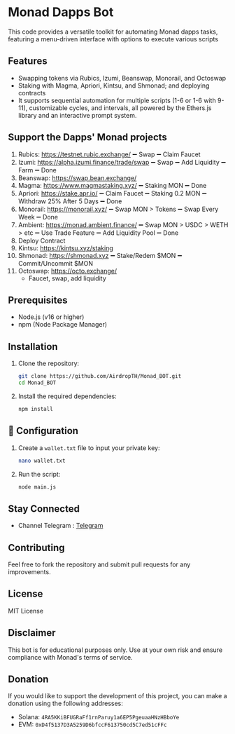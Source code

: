 # Monad Dapps Bot

This code provides a versatile toolkit for automating Monad dapps tasks, featuring a menu-driven interface with options to execute various scripts

## Features

- Swapping tokens via Rubics, Izumi, Beanswap, Monorail, and Octoswap
- Staking with Magma, Apriori, Kintsu, and Shmonad; and deploying contracts
- It supports sequential automation for multiple scripts (1-6 or 1-6 with 9-11), customizable cycles, and intervals, all powered by the Ethers.js library and an interactive prompt system.

## Support the Dapps' Monad projects
1. Rubics: https://testnet.rubic.exchange/
    ➖ Swap
    ➖ Claim Faucet 
2. Izumi: https://alpha.izumi.finance/trade/swap
    ➖ Swap
    ➖ Add Liquidity 
    ➖ Farm
    ➖ Done
3. Beanswap: https://swap.bean.exchange/
4. Magma: https://www.magmastaking.xyz/
    ➖ Staking MON
    ➖ Done
5. Apriori: https://stake.apr.io/
    ➖ Claim Faucet
    ➖ Staking 0.2 MON
    ➖ Withdraw 25% After 5 Days
    ➖ Done
6. Monorail: https://monorail.xyz/
    ➖ Swap MON > Tokens
    ➖ Swap Every Week
    ➖ Done
7. Ambient: https://monad.ambient.finance/
    ➖ Swap MON > USDC > WETH > etc
    ➖ Use Trade Feature 
    ➖ Add Liquidity Pool
    ➖ Done
8. Deploy Contract 
9. Kintsu: https://kintsu.xyz/staking
10. Shmonad: https://shmonad.xyz
    ➖ Stake/Redem $MON
    ➖ Commit/Uncommit $MON
11. Octoswap: https://octo.exchange/
    - Faucet, swap, add liquidity

## Prerequisites

- Node.js (v16 or higher)
- npm (Node Package Manager)


## Installation

1. Clone the repository:
    ```sh
    git clone https://github.com/AirdropTH/Monad_BOT.git
    cd Monad_BOT
    ```

2. Install the required dependencies:
    ```sh
    npm install
    ```

## 📝 Configuration

1. Create a `wallet.txt` file to input your private key:
    ```sh
    nano wallet.txt
    ```
2. Run the script:
    ```sh
    node main.js
    ```

## Stay Connected

- Channel Telegram : [Telegram](https://t.me/AirdropToolkitHub)

## Contributing

Feel free to fork the repository and submit pull requests for any improvements.

## License

MIT License

## Disclaimer

This bot is for educational purposes only. Use at your own risk and ensure compliance with Monad's terms of service.

## Donation

If you would like to support the development of this project, you can make a donation using the following addresses:

- Solana: `4RA5KKiBFUGRaFf1rnParuy1a6EP5PgeuaaHNzHBboYe`
- EVM: `0xD4f5137D3A5259D6bfccF613750cd5C7ed51cFFc`